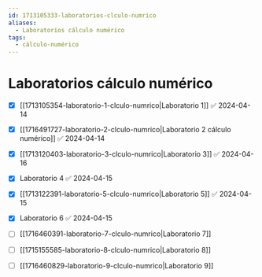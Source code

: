 ```yaml
---
id: 1713105333-laboratorios-clculo-numrico
aliases:
  - Laboratorios cálculo numérico
tags:
  - cálculo-numérico
---
```


# Laboratorios cálculo numérico

- [x] [[1713105354-laboratorio-1-clculo-numrico|Laboratorio 1]] ✅ 2024-04-14
- [x] [[1716491727-laboratorio-2-clculo-numrico|Laboratorio 2 cálculo numérico]] ✅ 2024-04-14
- [x] [[1713120403-laboratorio-3-clculo-numrico|Laboratorio 3]] ✅ 2024-04-16
- [x] Laboratorio 4 ✅ 2024-04-15
- [x] [[1713122391-laboratorio-5-clculo-numrico|Laboratorio 5]] ✅ 2024-04-15
- [x] Laboratorio 6 ✅ 2024-04-15

- [ ] [[1716460391-laboratorio-7-clculo-numrico|Laboratorio 7]]
- [ ] [[1715155585-laboratorio-8-clculo-numrico|Laboratorio 8]]
- [ ] [[1716460829-laboratorio-9-clculo-numrico|Laboratorio 9]]
